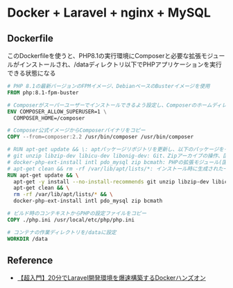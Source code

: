 # Docker + Laravel + nginx + MySQL

## Dockerfile
このDockerfileを使うと、PHP8.1の実行環境にComposerと必要な拡張モジュールがインストールされ、/dataディレクトリ以下でPHPアプリケーションを実行できる状態になる
```Dockerfile
# PHP 8.1の最新バージョンのFPMイメージ、DebianベースのBusterイメージを使用
FROM php:8.1-fpm-buster

# Composerがスーパーユーザーでインストールできるよう設定し、Composerのホームディレクトリを指定
ENV COMPOSER_ALLOW_SUPERUSER=1 \
  COMPOSER_HOME=/composer

# Composer公式イメージからComposerバイナリをコピー
COPY --from=composer:2.2 /usr/bin/composer /usr/bin/composer

# RUN apt-get update && \: aptパッケージリポジトリを更新し、以下のパッケージをインストール
# git unzip libzip-dev libicu-dev libonig-dev: Git、Zipアーカイブの操作、国際化サポート、マルチバイト文字列の操作に必要なライブラリ
# docker-php-ext-install intl pdo_mysql zip bcmath: PHPの拡張モジュール(国際化、MySQL接続、ZIP圧縮/解凍、BCMath算術拡張)をインストール
# apt-get clean && rm -rf /var/lib/apt/lists/*: インストール時に生成された一時ファイルを削除し、イメージサイズを小さくする
RUN apt-get update && \
  apt-get -y install --no-install-recommends git unzip libzip-dev libicu-dev libonig-dev && \
  apt-get clean && \
  rm -rf /var/lib/apt/lists/* && \
  docker-php-ext-install intl pdo_mysql zip bcmath

# ビルド時のコンテキストからPHPの設定ファイルをコピー
COPY ./php.ini /usr/local/etc/php/php.ini

# コンテナの作業ディレクトリを/dataに設定
WORKDIR /data
```

## Reference
- [【超入門】20分でLaravel開発環境を爆速構築するDockerハンズオン](https://qiita.com/ucan-lab/items/56c9dc3cf2e6762672f4)